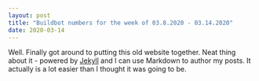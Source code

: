 ```yaml
---
layout: post
title: "Buildbot numbers for the week of 03.8.2020 - 03.14.2020"
date: 2020-03-14
---
```


Well. Finally got around to putting this old website together. Neat thing about it - powered by [Jekyll](http://jekyllrb.com) and I can use Markdown to author my posts. It actually is a lot easier than I thought it was going to be.
